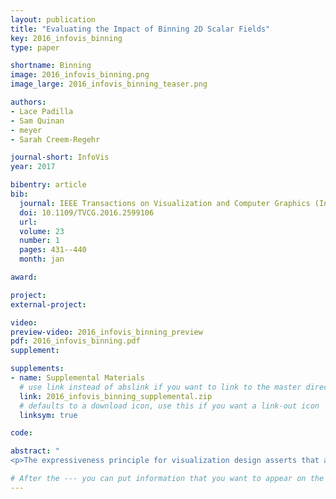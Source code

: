 ```yaml
---
layout: publication
title: "Evaluating the Impact of Binning 2D Scalar Fields"
key: 2016_infovis_binning
type: paper

shortname: Binning
image: 2016_infovis_binning.png
image_large: 2016_infovis_binning_teaser.png

authors:
- Lace Padilla
- Sam Quinan
- meyer
- Sarah Creem-Regehr

journal-short: InfoVis
year: 2017

bibentry: article
bib:
  journal: IEEE Transactions on Visualization and Computer Graphics (InfoVis)
  doi: 10.1109/TVCG.2016.2599106
  url: 
  volume: 23
  number: 1
  pages: 431--440
  month: jan

award:

project:
external-project:

video: 
preview-video: 2016_infovis_binning_preview
pdf: 2016_infovis_binning.pdf
supplement:

supplements:
- name: Supplemental Materials
  # use link instead of abslink if you want to link to the master directory
  link: 2016_infovis_binning_supplemental.zip
  # defaults to a download icon, use this if you want a link-out icon
  linksym: true

code:

abstract: "
<p>The expressiveness principle for visualization design asserts that a visualization should encode all of the available data, and only the available data, implying that continuous data types should be visualized with a continuous encoding channel. And yet, in many domains binning continuous data is not only pervasive, but it is accepted as standard practice. Prior work provides no clear guidance for when encoding continuous data continuously is preferable to employing binning techniques or how this choice affects data interpretation and decision making. In this paper, we present a study aimed at better understanding the conditions in which the expressiveness principle can or should be violated for visualizing continuous data. We provided participants with visualizations employing either continuous or binned greyscale encodings of geospatial elevation data and compared participants’ ability to complete a wide variety of tasks. For various tasks, the results indicate significant differences in decision making, confidence in responses, and task completion time between continuous and binned encodings of the data. In general, participants with continuous encodings were faster to complete many of the tasks, but never outperformed those with binned encodings, while performance accuracy with binned encodings was superior to continuous encodings in some tasks. These findings suggest that strict adherence to the expressiveness principle is not always advisable. We discuss both the implications and limitations of our results and outline various avenues for potential work needed to further improve guidelines for using continuous versus binned encodings for continuous data types.</p>"

# After the --- you can put information that you want to appear on the website using markdown formatting or HTML. A good example are acknowledgements, extra references, an erratum, etc.
---
```

